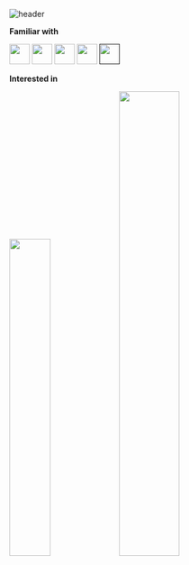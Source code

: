 ![header](https://capsule-render.vercel.app/api?type=waving&&&color=add8e6&height=200&section=header&text=Hello,%20I'm%20Yoon&fontSize=36&animation=fadeIn&fontColor=fafafa)



**Familiar with**

<a href="https://unity.com/kr/"><img src="https://img.shields.io/badge/unity-000000?style=for-the-badge&logo=unity&logoColor=#FFFFFF" height="36"/></a>
<a href="https://www.unrealengine.com/ko/unreal-engine-5"><img src="https://img.shields.io/badge/unreal-000000?style=for-the-badge&logo=unrealengine&logoColor=#0E1128" height="36"/></a>
<a href="https://www.python.org/"><img src="https://img.shields.io/badge/python-000000?style=for-the-badge&logo=python&logoColor=#3776AB" height="36"/></a>
<a href="https://www.unrealengine.com/ko/unreal-engine-5"><img src="https://img.shields.io/badge/java-000000?style=for-the-badge&logo=java&logoColor=white" height="36"/></a>
<a href=""><img src="https://img.shields.io/badge/django-000000?style=for-the-badge&logo=django&logoColor=white" height="36"/></a>



**Interested in**

<p>
    <!-- <img width="56.1%" alt="wakatimestat" src="https://user-images.githubusercontent.com/48207131/166133232-0d06f860-6d55-419c-89e3-6f28fc76467c.svg" /> -->
    <img width="38%" src="https://github-readme-stats.vercel.app/api/top-langs/?username=yoonB-dev&layout=compact&theme=dark&hide_border=true&langs_count=6&v=2" />
    <img width="46%" src="https://github-readme-stats.vercel.app/api?username=yoonB-dev&theme=dark&hide_border=true&count_private=true"/>
</p>
</div>


